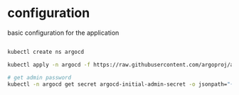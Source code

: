 # configuration
basic configuration for the application

```sh

kubectl create ns argocd

kubectl apply -n argocd -f https://raw.githubusercontent.com/argoproj/argo-cd/stable/manifests/install.yaml

# get admin password
kubectl -n argocd get secret argocd-initial-admin-secret -o jsonpath="{.data.password}" | base64 --decode

```
